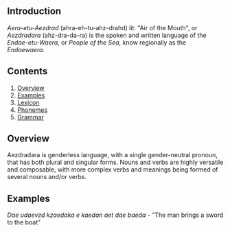 ## Introduction
_Aera-etu-Aezdrad_ (ahra-eh-tu-ahz-drahd) lit: "Air of the Mouth",
or _Aezdradara_ (ahz-dra-da-ra) is the spoken and written language of
the  _Endae-etu-Waera_, or _People of the Sea_, know regionally as
the _Endaewaera_.

## Contents
1. [Overview](#Overview)
2. [Examples](#Examples)
3. [Lexicon](/games/Ebad/languages/Aera-etu-Aezdrad/Lexicon.md)
4. [Phonemes](/games/Ebad/languages/Aera-etu-Aezdrad/Phonemes.md)
5. [Grammar](/games/Ebad/languages/Aera-etu-Aezdrad/Grammar.md)

## Overview

Aezdradara is genderless language, with a single gender-neutral
pronoun, that has both plural and singular forms. Nouns and verbs are
highly versatile and composable, with more complex verbs and meanings
being formed of several nouns and/or verbs.

## Examples

_Dae udaevzd kzaedaka e kaedan aet dae baeda_ - "The man brings a sword to the boat"
